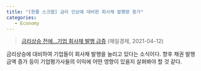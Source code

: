 ```yaml
---
title: "[한줄 스크랩] 금리 인상에 대비한 회사채 발행량 증가"
categories:
   - Economy
---
```


> [금리상승 전에…기업 회사채 발행 급증][1] (매일경제, 2021-04-12)

금리상승에 대비하여 기업들이 회사채 발행을 늘리고 있다는 소식이다.
향후 채권 발행금액 증가 등이 기업평가사들의 이익에 어떤 영향이 있을지 살펴봐야 할 것 같다.

[1]: https://www.mk.co.kr/news/stock/view/2021/04/346514/